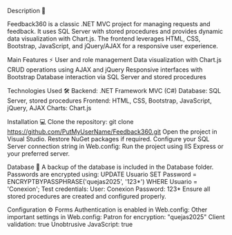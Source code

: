 Description 📝

Feedback360 is a classic .NET MVC project for managing requests and feedback.
It uses SQL Server with stored procedures and provides dynamic data visualization with Chart.js.
The frontend leverages HTML, CSS, Bootstrap, JavaScript, and jQuery/AJAX for a responsive user experience.

Main Features ⚡
User and role management
Data visualization with Chart.js
CRUD operations using AJAX and jQuery
Responsive interfaces with Bootstrap
Database interaction via SQL Server and stored procedures

Technologies Used 🛠️
Backend: .NET Framework MVC (C#)
Database: SQL Server, stored procedures
Frontend: HTML, CSS, Bootstrap, JavaScript, jQuery, AJAX
Charts: Chart.js

Installation 💻
Clone the repository:
git clone https://github.com/PutMyUserName/Feedback360.git
Open the project in Visual Studio.
Restore NuGet packages if required.
Configure your SQL Server connection string in Web.config:
<connectionStrings>
    <add name="ConexionSql" providerName="System.Data.ProviderName" connectionString="Data Source=YOUR_SERVER_NAME;Initial Catalog=Quejas; User='Quejas';Password='123*'" />
</connectionStrings>
Run the project using IIS Express or your preferred server.

Database 💾
A backup of the database is included in the Database folder.
Passwords are encrypted using:
UPDATE Usuario 
SET Password = ENCRYPTBYPASSPHRASE('quejas2025', '123*') 
WHERE Usuario = 'Conexion';
Test credentials:
User: Conexion
Password: 123*
Ensure all stored procedures are created and configured properly.

Configuration ⚙️
Forms Authentication is enabled in Web.config:
<authentication mode="Forms">
    <forms loginUrl="/Acceso/LogIn"></forms>
</authentication>
Other important settings in Web.config:
Patron for encryption: "quejas2025"
Client validation: true
Unobtrusive JavaScript: true
